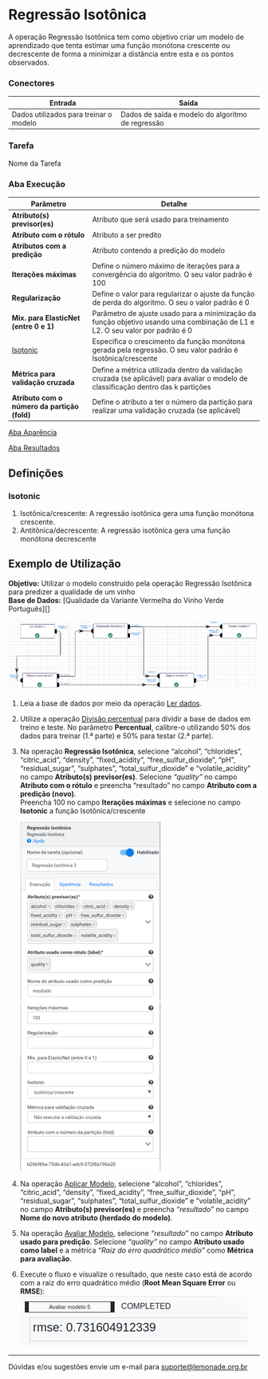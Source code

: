 # Regressão Isotônica

A operação Regressão Isotônica tem como objetivo criar um modelo de aprendizado que tenta estimar uma função monótona crescente ou decrescente de forma a minimizar a distância entre esta e os pontos observados.


### Conectores
| Entrada | Saída |
| --- | --- |
| Dados utilizados para treinar o modelo | Dados de saída e modelo do algoritmo de regressão |

### Tarefa
Nome da Tarefa

### Aba Execução
| Parâmetro | Detalhe |
| --- | --- |
| **Atributo(s) previsor(es)** | Atributo que será usado para treinamento |
| **Atributo com o rótulo** | Atributo a ser predito |
| **Atributos com a predição** | Atributo contendo a predição do modelo |
| **Iterações máximas** | Define o número máximo de iterações para a convergência do algoritmo. O seu valor padrão é 100 |
| **Regularização** | Define o valor para regularizar o ajuste da função de perda do algoritmo. O seu o valor padrão é 0 |
| **Mix. para ElasticNet (entre 0 e 1)** | Parâmetro de ajuste usado para a minimização da função objetivo usando uma combinação de L1 e L2. O seu valor por padrão é 0 |
| [Isotonic] | Especifica o crescimento da função monótona gerada pela regressão. O seu valor padrão é Isotônica/crescente |
| **Métrica para validação cruzada** | Define a métrica utilizada dentro da validação cruzada (se aplicável) para avaliar o modelo de classificação dentro das k partições |
| **Atributo com o número da partição (fold)** | Define o atributo a ter o número da partição para realizar uma validação cruzada (se aplicável) |

[Aba Aparência][1]

[Aba Resultados][2] 

## Definições
### Isotonic

1. Isotônica/crescente: A regressão isotônica gera uma função monótona crescente.
2. Antitônica/decrescente: A regressão isotônica gera uma função monótona decrescente



## Exemplo de Utilização
**Objetivo:** Utilizar o modelo construído pela operação Regressão Isotônica para predizer a qualidade de um vinho\
**Base de Dados:** [Qualidade da Variante Vermelha do Vinho Verde Português][]

![Ler dados](/docs/img/spark/aprendizado_de_maquina/regressao_isotonica/image4.png)

1. Leia a base de dados por meio da operação [Ler dados][4].

2. Utilize a operação [Divisão percentual][5] para dividir a base de dados em treino e teste. No parâmetro **Percentual**, calibre-o utilizando 50% dos dados para treinar (1.ª parte) e 50% para testar (2.ª parte).

3. Na operação **Regressão Isotônica**, selecione “alcohol”, “chlorides”, “citric_acid”, “density”, “fixed_acidity”, “free_sulfur_dioxide”, “pH”, “residual_sugar”, “sulphates”, “total_sulfur_dioxide” e “volatile_acidity” no campo **Atributo(s) previsor(es)**. Selecione *“quality”* no campo **Atributo com o rótulo** e preencha “resultado” no campo **Atributo com a predição (novo)**.\
Preencha 100 no campo **Iterações máximas** e selecione no campo **Isotonic** a função Isotônica/crescente

	![Forumlário regressão isotônica - parte 1](/docs/img/spark/aprendizado_de_maquina/regressao_isotonica/image2.png)
	![Forumlário regressão isotônica - parte 2](/docs/img/spark/aprendizado_de_maquina/regressao_isotonica/image3.png)

4. Na operação [Aplicar Modelo][6], selecione “alcohol”, “chlorides”, “citric_acid”, “density”, “fixed_acidity”, “free_sulfur_dioxide”, “pH”, “residual_sugar”, “sulphates”, “total_sulfur_dioxide” e “volatile_acidity” no campo **Atributo(s) previsor(es)** e preencha *“resultado”* no campo **Nome do novo atributo (herdado do modelo)**. 

5. Na operação [Avaliar Modelo][7], selecione *“resultado”* no campo **Atributo usado para predição**. Selecione *“quality”* no campo **Atributo usado como label** e a métrica *“Raiz do erro quadrático médio”* como **Métrica para avaliação**. 

6. Execute o fluxo e visualize o resultado, que neste caso está de acordo com a raiz do erro quadrático médio (**Root Mean Square Error** ou **RMSE**):\
	![Resultado](/docs/img/spark/aprendizado_de_maquina/regressao_isotonica/image1.png)



---
Dúvidas e/ou sugestões envie um e-mail para suporte@lemonade.org.br

[Link na propria pagina]: #link-vem-pra-ca
[Isotonic]: #isotonic
[1]: /pt-br/
[2]: /pt-br/
[3]: /pt-br/
[4]: /pt-br/
[5]: /pt-br/
[6]: /pt-br/
[7]: /pt-br/